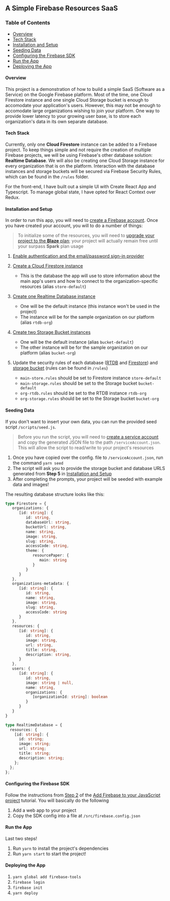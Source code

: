 ## A Simple Firebase Resources SaaS

### Table of Contents

- [Overview](#overview)
- [Tech Stack](#tech-stack)
- [Installation and Setup](#installation-and-setup)
- [Seeding Data](#seeding-data)
- [Configuring the Firebase SDK](#configuring-the-firebase-sdk)
- [Run the App](#run-the-app)
- [Deploying the App](#deploying-the-app)

#### Overview

This project is a demonstration of how to build a simple SaaS (Software as a Service) on the Google Firebase platform. Most of the time, one Cloud Firestore instance and one single Cloud Storage bucket is enough to accomodate your application's users. However, this may not be enough to accomodate large organizations wishing to join your platform. One way to provide lower latency to your growing user base, is to store each organization's data in its own separate database.

#### Tech Stack

Currently, only one **Cloud Firestore** instance can be added to a Firebase project. To keep things simple and not require the creation of multiple Firebase projects, we will be using Firebase's other database solution: **Realtime Database**. We will also be creating one Cloud Storage instance for every organization that is on the platform. Interaction with the database instances and storage buckets will be secured via Firebase Security Rules, which can be found in the `/rules` folder.

For the front-end, I have built out a simple UI with Create React App and Typescript. To manage global state, I have opted for React Context over Redux.

#### Installation and Setup

In order to run this app, you will need to [create a Firebase account](https://firebase.google.com/). Once you have created your account, you will to do a number of things:

> To initialize some of the resources, you will need to [upgrade your project to the **Blaze** plan](https://firebase.google.com/pricing); your project will actually remain free until your surpass **Spark** plan usage

1. [Enable authentication and the email/password sign-in provider](https://firebase.google.com/docs/auth/web/password-auth#before_you_begin)

2. [Create a Cloud Firestore instance](https://firebase.google.com/docs/firestore/quickstart#create)

   - This is the database the app will use to store information about the main app's users and how to connect to the organization-specific resources (alias `store-default`)

3. [Create one Realtime Database instance](https://firebase.google.com/docs/database/web/start#create_a_database)

   - One will be the default instance (this instance won't be used in the project)
   - The instance will be for the sample organization on our platform (alias `rtdb-org`)

4. [Create two Storage Bucket instances](https://firebase.google.com/docs/storage/web/start#create-default-bucket)

   - One will be the default instance (alias `bucket-default`)
   - The other instance will be for the sample organization on our platform (alias `bucket-org`)

5. Update the security rules of each database ([RTDB]() and [Firestore]()) and [storage bucket]() (rules can be found in `/rules`)
   - `main-store.rules` should be set to Firestore instance `store-default`
   - `main-storage.rules` should be set to the Storage bucket `bucket-default`
   - `org-rtdb.rules` should be set to the RTDB instance `rtdb-org`
   - `org-storage.rules` should be set to the Storage bucket `bucket-org`

#### Seeding Data

If you don't want to insert your own data, you can run the provided seed script `/scripts/seed.js`.

> Before you run the script, you will need to [create a service account](https://firebase.google.com/docs/admin/setup#initialize-sdk) and copy the generated JSON file to the path `/serviceAccount.json`. This will allow the script to read/write to your project's resources

1. Once you have copied over the config. file to `/serviceAccount.json`, run the command `yarn seed`
2. The script will ask you to provide the storage bucket and database URLS generated from **Step 5** in [Installation and Setup](#installation-and-setup)
3. After completing the prompts, your project will be seeded with example data and images!

The resulting database structure looks like this:

```ts
type Firestore = {
   organizations: {
      [id: string]: {
         id: string,
         databaseUrl: string,
         bucketUrl: string,
         name: string,
         image: string,
         slug: string,
         accessCode: string,
         theme: {
            resourcePaper: {
               main: string
            }
         }
      }
   },
   organizations-metadata: {
      [id: string]: {
         id: string,
         name: string,
         image: string,
         slug: string,
         accessCode: string
      }
   },
   resources: {
      [id: string]: {
         id: string,
         image: string,
         url: string,
         title: string,
         description: string,
      }
   },
   users: {
      [id: string]: {
         id: string,
         image: string | null,
         name: string,
         organizations: {
            [organizationId: string]: boolean
         }
      }
   }
}

```

```ts
type RealtimeDatabase = {
  resources: {
    [id: string]: {
      id: string;
      image: string;
      url: string;
      title: string;
      description: string;
    };
  };
};
```

#### Configuring the Firebase SDK

Follow the instructions from [Step 2](https://firebase.google.com/docs/web/setup#register-app) of the [Add Firebase to your JavaScript project](https://firebase.google.com/docs/web/setup) tutorial. You will basically do the following

1. Add a web app to your project
2. Copy the SDK config into a file at `/src/firebase.config.json`

#### Run the App

Last two steps!

1. Run `yarn` to install the project's dependencies
2. Run `yarn start` to start the project!

#### Deploying the App

1. `yarn global add firebase-tools`
2. `firebase login`
3. `firebase init`
4. `yarn deploy`
